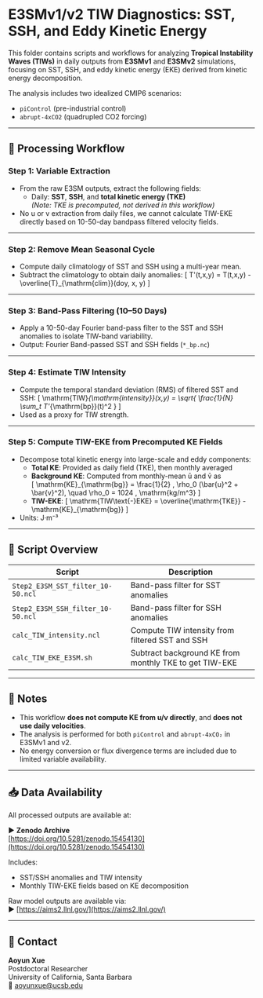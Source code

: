 # E3SMv1/v2 TIW Diagnostics: SST, SSH, and Eddy Kinetic Energy

This folder contains scripts and workflows for analyzing **Tropical Instability Waves (TIWs)** in daily outputs from **E3SMv1** and **E3SMv2** simulations, focusing on SST, SSH, and eddy kinetic energy (EKE) derived from kinetic energy decomposition.

The analysis includes two idealized CMIP6 scenarios:
- `piControl` (pre-industrial control)
- `abrupt-4xCO2` (quadrupled CO2 forcing)

---

## 🔁 Processing Workflow

### Step 1: Variable Extraction
- From the raw E3SM outputs, extract the following fields:
  - Daily: **SST**, **SSH**, and **total kinetic energy (TKE)**  
    *(Note: TKE is precomputed, not derived in this workflow)*  
- No u or v extraction from daily files, we cannot calculate TIW-EKE directly based on 10-50-day bandpass filtered velocity fields.

---

### Step 2: Remove Mean Seasonal Cycle
- Compute daily climatology of SST and SSH using a multi-year mean.
- Subtract the climatology to obtain daily anomalies:
  \[
  T'(t,x,y) = T(t,x,y) - \overline{T}_{\mathrm{clim}}(doy, x, y)
  \]

---

### Step 3: Band-Pass Filtering (10–50 Days)
- Apply a 10-50-day Fourier band-pass filter to the SST and SSH anomalies to isolate TIW-band variability.
- Output: Fourier Band-passed SST and SSH fields (`*_bp.nc`)

---

### Step 4: Estimate TIW Intensity
- Compute the temporal standard deviation (RMS) of filtered SST and SSH:
  \[
  \mathrm{TIW}_{\mathrm{intensity}}(x,y) = \sqrt{ \frac{1}{N} \sum_t T'_{\mathrm{bp}}(t)^2 }
  \]
- Used as a proxy for TIW strength.

---

### Step 5: Compute TIW-EKE from Precomputed KE Fields
- Decompose total kinetic energy into large-scale and eddy components:
  - **Total KE**: Provided as daily field (TKE), then monthly averaged
  - **Background KE**: Computed from monthly-mean ū and v̄ as  
    \[
    \mathrm{KE}_{\mathrm{bg}} = \frac{1}{2} \, \rho_0 (\bar{u}^2 + \bar{v}^2), \quad \rho_0 = 1024 \, \mathrm{kg/m^3}
    \]
  - **TIW-EKE**:
    \[
    \mathrm{TIW\text{-}EKE} = \overline{\mathrm{TKE}} - \mathrm{KE}_{\mathrm{bg}}
    \]
- Units: J·m⁻³

---

## 📂 Script Overview

| Script | Description |
|--------|-------------|
| `Step2_E3SM_SST_filter_10-50.ncl` | Band-pass filter for SST anomalies |
| `Step2_E3SM_SSH_filter_10-50.ncl` | Band-pass filter for SSH anomalies |
| `calc_TIW_intensity.ncl` | Compute TIW intensity from filtered SST and SSH |
| `calc_TIW_EKE_E3SM.sh` | Subtract background KE from monthly TKE to get TIW-EKE |

---

## 📌 Notes

- This workflow **does not compute KE from u/v directly**, and **does not use daily velocities**.
- The analysis is performed for both `piControl` and `abrupt-4xCO₂` in E3SMv1 and v2.
- No energy conversion or flux divergence terms are included due to limited variable availability.

---

## 📥 Data Availability

All processed outputs are available at:

▶ **Zenodo Archive**  
[https://doi.org/10.5281/zenodo.15454130](https://doi.org/10.5281/zenodo.15454130)

Includes:
- SST/SSH anomalies and TIW intensity
- Monthly TIW-EKE fields based on KE decomposition

Raw model outputs are available via:  
▶ [https://aims2.llnl.gov/](https://aims2.llnl.gov/)

---

## 📧 Contact

**Aoyun Xue**  
Postdoctoral Researcher  
University of California, Santa Barbara  
📧 aoyunxue@ucsb.edu
